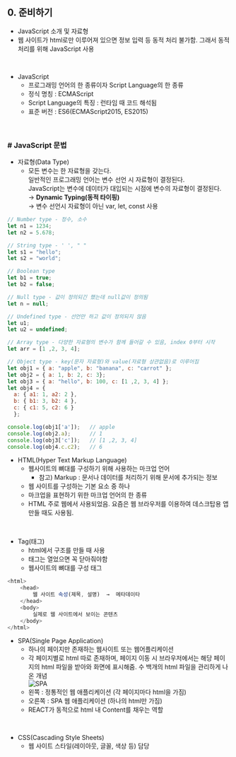 ## 0. 준비하기   
- JavaScript 소개 및 자료형   
- 웹 사이트가 html로만 이루어져 있으면 정보 입력 등 동적 처리 불가함. 그래서 동적 처리를 위해 JavaScript 사용
<br>

- JavaScript   
  * 프로그래밍 언어의 한 종류이자 Script Language의 한 종류   
  * 정식 명칭 : ECMAScript   
  * Script Language의 특징 : 런타임 때 코드 해석됨   
  * 표준 버전 : ES6(ECMAScript2015, ES2015)   
<br>

### # JavaScript 문법   
- 자료형(Data Type)   
  * 모든 변수는 한 자료형을 갖는다.   
    일반적인 프로그래밍 언어는 변수 선언 시 자료형이 결정된다.   
    JavaScript는 변수에 데이터가 대입되는 시점에 변수의 자료형이 결정된다.   
    → **Dynamic Typing(동적 타이핑)**   
    → 변수 선언시 자료형이 아닌 var, let, const 사용   
``` javascript
// Number type - 정수, 소수
let n1 = 1234;
let n2 = 5.678;

// String type - ' ', " "
let s1 = "hello";
let s2 = "world";

// Boolean type
let b1 = true;
let b2 = false;

// Null type - 값이 정의되긴 했는데 null값이 정의됨
let n = null;

// Undefined type - 선언만 하고 값이 정의되지 않음
let u1;
let u2 = undefined;

// Array type - 다양한 자료형의 변수가 함께 들어갈 수 있음, index 0부터 시작
let arr = [1 ,2, 3, 4];

// Object type - key(문자 자료형)와 value(자료형 상관없음)로 이루어짐
let obj1 = { a: "apple", b: "banana", c: "carrot" };
let obj2 = { a: 1, b: 2, c: 3};
let obj3 = { a: "hello", b: 100, c: [1 ,2, 3, 4] };
let obj4 = { 
  a: { a1: 1, a2: 2 }, 
  b: { b1: 3, b2: 4 },  
  c: { c1: 5, c2: 6 }
  };

console.log(obj1['a']);   // apple
console.log(obj2.a);      // 1
console.log(obj3['c']);   // [1 ,2, 3, 4]
console.log(obj4.c.c2);   // 6
```

- HTML(Hyper Text Markup Language)   
  * 웹사이트의 뼈대를 구성하기 위해 사용하는 마크업 언어   
    -  참고) Markup : 문서나 데이터를 처리하기 위해 문서에 추가되는 정보   
  * 웹 사이트를 구성하는 기본 요소 중 하나   
  * 마크업을 표현하기 위한 마크업 언어의 한 종류   
  * HTML 주로 웹에서 사용되었음. 요즘은 웹 브라우저를 이용하여 데스크탑용 앱 만들 때도 사용됨.   
<br>

- Tag(태그)   
  * html에서 구조를 만들 때 사용   
  * 태그는 열었으면 꼭 닫아줘야함   
  * 웹사이트의 뼈대를 구성 태그
``` javascript
<html>
	<head>
		웹 사이트 속성(제목, 설명)  →  메타데이타
	</head>
	<body>
		실제로 웹 사이트에서 보이는 콘텐츠
	</body>
</html>
```

- SPA(Single Page Application)   
  * 하나의 페이지만 존재하는 웹사이트 또는 웹어플리케이션   
  * 각 페이지별로 html 따로 존재하며, 페이지 이동 시 브라우저에서는 해당 페이지의 html 파일을 받아와 화면에 표시해줌. 수 백개의 html 파일을 관리하게 나온 개념   
  ![SPA](https://user-images.githubusercontent.com/114986832/214458501-61a35bbb-5a4b-4658-839b-55acd3365161.png)
  * 왼쪽 : 정통적인 웹 애플리케이션 (각 페이지마다 html을 가짐)   
  * 오른쪽 : SPA 웹 애플리케이션 (하나의 html만 가짐)   
  * REACT가 동적으로 html <body> 내 Content를 채우는 역할   
<br>

- CSS(Cascading Style Sheets)   
  * 웹 사이트 스타일(레이아웃, 글꼴, 색상 등) 담당   

